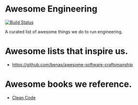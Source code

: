 # Awesome Engineering
[![Build Status](https://travis-ci.org/dandb/awesome-engineering.svg?branch=master)](https://travis-ci.org/dandb/awesome-engineering)

A curated list of awesome things we do to run engineering.

# Awesome lists that inspire us.
- https://github.com/benas/awesome-software-craftsmanship

# Awesome books we reference.
- [Clean Code](http://www.amazon.com/Clean-Code-Handbook-Software-Craftsmanship/dp/0132350882)

